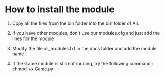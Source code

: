 # How to install the module

1.  Copy all the files from the bin folder into the bin folder of AIL

2.  If you have other modules, don't use our modules.cfg and just add the lines for the module

3.  Modify the file all_modules.txt in the docs folder and add the module name

4.  If the Game module is still not running, try the following command : chmod +x Game.py